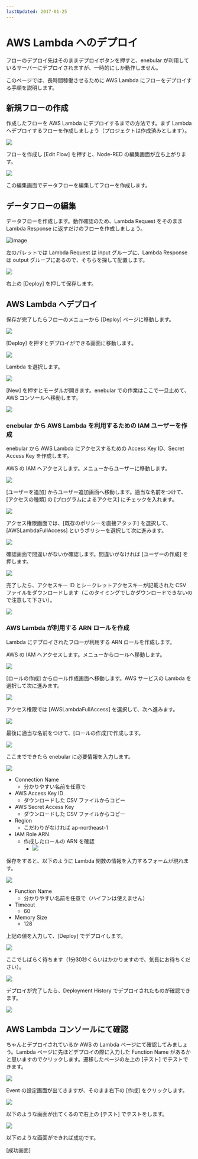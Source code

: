 ```yaml
---
lastUpdated: 2017-01-25
---
```


# AWS Lambda へのデプロイ

フローのデプロイ先はそのままデプロイボタンを押すと、enebular が利用しているサーバーにデプロイされますが、一時的にしか動作しません。

このページでは、長時間稼働させるために AWS Lambda にフローをデプロイする手順を説明します。

## 新規フローの作成

作成したフローを AWS Lambda にデプロイするまでの方法です。まず Lambda へデプロイするフローを作成しましょう（プロジェクトは作成済みとします）。

![](https://i.gyazo.com/43daa8adfa160e0db4723a6cb62ec6aa.png)

フローを作成し [Edit Flow] を押すと、Node-RED の編集画面が立ち上がります。

![](https://i.gyazo.com/53824241d584d099aa810e6b3cbab645.png)

この編集画面でデータフローを編集してフローを作成します。

## データフローの編集

データフローを作成します。動作確認のため、Lambda Request をそのまま Lambda Response に返すだけのフローを作成しましょう。

![image](/_asset/images/Deploy/DeployFlow/Lambda/deploy-deployflow-lambda_03.png)

左のパレットでは Lambda Request は input グループに、Lambda Response は output グループにあるので、そちらを探して配置します。

![](https://i.gyazo.com/b474a682aefc4cef62650b0e883f354c.png)

右上の [Deploy] を押して保存します。

## AWS Lambda へデプロイ

保存が完了したらフローのメニューから [Deploy] ページに移動します。

![](https://i.gyazo.com/6d8611cac4c92473225ebfca7ded8c57.png)

[Deploy] を押すとデプロイができる画面に移動します。

![](https://i.gyazo.com/88e68c4779864cf8c6f24f6262575e4b.png)

Lambda を選択します。

![](https://i.gyazo.com/edc9714f15afec8911f67f31cf7141bd.png)

[New] を押すとモーダルが開きます。enebular での作業はここで一旦止めて、AWS コンソールへ移動します。

![](https://i.gyazo.com/3478881bcdb98b1319141df71eed2dd8.png)

### enebular から AWS Lambda を利用するための IAM ユーザーを作成

enebular から AWS Lambda にアクセスするための Access Key ID、Secret Access Key を作成します。

AWS の IAM へアクセスします。メニューからユーザーに移動します。

![](https://i.gyazo.com/79aaba133f5999e6c0dd928de6160b1e.png)

[ユーザーを追加] からユーザー追加画面へ移動します。適当な名前をつけて、[アクセスの種類] の [プログラムによるアクセス] にチェックを入れます。

![](https://i.gyazo.com/e27793a2531fdfbda175d9c49730045b.png)

アクセス権限画面では、[既存のポリシーを直接アタッチ] を選択して、[AWSLambdaFullAccess] というポリシーを選択して次に進みます。

![](https://i.gyazo.com/4703b6374d892bffe9ae076a3f80e3ba.png)

確認画面で間違いがないか確認します。間違いがなければ [ユーザーの作成] を押します。

![](https://i.gyazo.com/698db8ca97dac1ab15e2baf2e579c4b1.png)

完了したら、アクセスキー ID とシークレットアクセスキーが記載された CSV ファイルをダウンロードします（このタイミングでしかダウンロードできないので注意して下さい）。

![](https://i.gyazo.com/f5fcc974b529a26f42b360d878519f56.png)

### AWS Lambda が利用する ARN ロールを作成

Lambda にデプロイされたフローが利用する ARN ロールを作成します。

AWS の IAM へアクセスします。メニューからロールへ移動します。

![](https://i.gyazo.com/fbf3fd00c52c35efa228e6d3f7bbc4f4.png)

[ロールの作成] からロール作成画面へ移動します。AWS サービスの Lambda を選択して次に進みます。

![](https://i.gyazo.com/2866c4068bc8ae97d82cb389c788d72d.png)

アクセス権限では [AWSLambdaFullAccess] を選択して、次へ進みます。

![](https://i.gyazo.com/9378d9962411cd94e35b2c80f4fdccd2.png)

最後に適当な名前をつけて、[ロールの作成]で作成します。

![](https://i.gyazo.com/db850bc23be8fffdd908a01344c564da.png)

ここまでできたら enebular に必要情報を入力します。

![](https://i.gyazo.com/9156cff5e218fccc78c9a3734e51cb4e.png)

* Connection Name
    * 分かりやすい名前を任意で
* AWS Access Key ID
    * ダウンロードした CSV ファイルからコピー
* AWS Secret Access Key
    * ダウンロードした CSV ファイルからコピー
* Region
    * こだわりがなければ ap-northeast-1
* IAM Role ARN
    *  作成したロールの ARN を確認
        * ![](https://i.gyazo.com/560971bd75cbdc147f990571798969c2.png)

保存をすると、以下のように Lambda 関数の情報を入力するフォームが現れます。

![](https://i.gyazo.com/d89fd1efd0a174c8b223c1367c9557e6.png)

* Function Name
    * 分かりやすい名前を任意で（ハイフンは使えません）
* Timeout
    * 60
* Memory Size
    * 128

上記の値を入力して、[Deploy] でデプロイします。

![](https://i.gyazo.com/1cc9f0b2f920449f42f0911c31ff326d.png)

ここでしばらく待ちます（1分30秒くらいはかかりますので、気長にお待ちください）。

![](https://i.gyazo.com/34b178154e86ccf151a88351f83db6c6.png)

デプロイが完了したら、Deployment History でデプロイされたものが確認できます。

![](https://i.gyazo.com/f4d810f405533c474b85d3660156de3e.png)


## AWS Lambda コンソールにて確認

ちゃんとデプロイされているか AWS の Lambda ページにて確認してみましょう。Lambda ページに先ほどデプロイの際に入力した Function Name があるかと思いますのでクリックします。遷移したページの左上の [テスト] でテストできます。

![](https://i.gyazo.com/abc367b41a1ef3305f1b65a1cb295801.png)

Event の設定画面が出てきますが、そのまま右下の [作成] をクリックします。

![](https://i.gyazo.com/a6c80233ddb2e0fab1f2f0bd49fd18c9.png)

以下のような画面が出てくるので右上の [テスト] でテストをします。

![](https://i.gyazo.com/2c5ed3a4ef1cfb4c92cb861f268f54db.png)

以下のような画面ができれば成功です。

[成功画面]